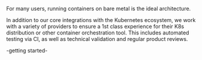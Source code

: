 <!-- <meta>
{
    "title":"Overview",
    "slug":"k8s & contaniner management",
    "description":"A overview of using K8s & Container Management on Packet",
    "author":"Mo Lawler",
    "github":"usrdev",
    "date": "2019/12/18",
    "tag":["Devops", "Integrations", "K8s", "Containers"]
}
</meta> -->

For many users, running containers on bare metal is the ideal architecture. 

In addition to our core integrations with the Kubernetes ecosystem, we work with a variety of providers to ensure a 1st class experience for their K8s distribution or other container orchestration tool. This includes automated testing via CI, as well as technical validation and regular product reviews.

-getting started-
